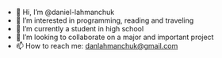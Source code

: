 - 👋 Hi, I’m @daniel-lahmanchuk
- 👀 I’m interested in programming, reading and traveling
- 🌱 I’m currently a student in high school
- 💞️ I’m looking to collaborate on a major and important project
- 📫 How to reach me: danlahmanchuk@gmail.com
